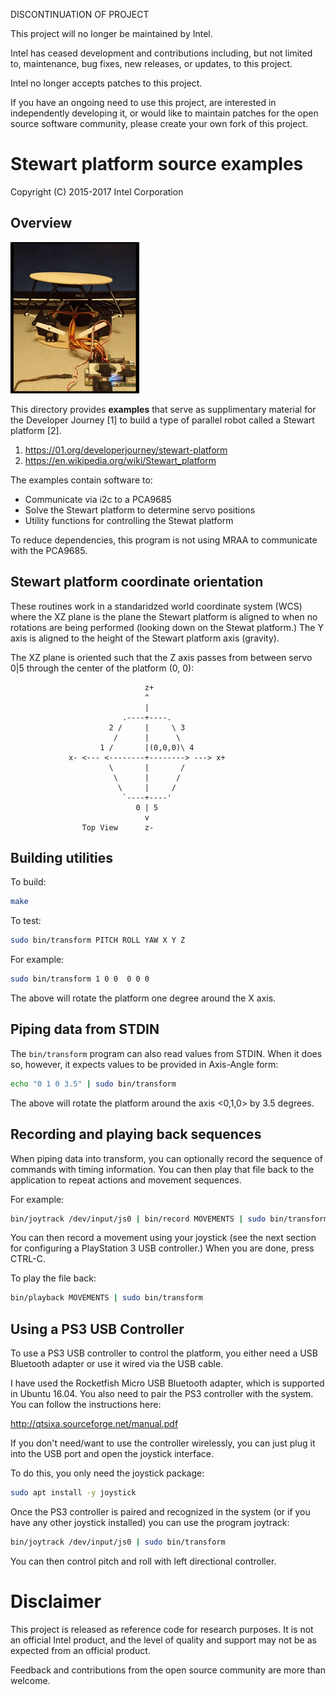 DISCONTINUATION OF PROJECT

This project will no longer be maintained by Intel.

Intel has ceased development and contributions including, but not limited to, maintenance, bug fixes, new releases, or updates, to this project.  

Intel no longer accepts patches to this project.

If you have an ongoing need to use this project, are interested in independently developing it, or would like to maintain patches for the open source software community, please create your own fork of this project.  
# Stewart platform source examples
Copyright (C) 2015-2017 Intel Corporation

## Overview

![Do the Wave!](tutorial/wave.gif)

This directory provides **examples** that serve as supplimentary
material for the Developer Journey [1] to build a type of parallel 
robot called a Stewart platform [2].

1. https://01.org/developerjourney/stewart-platform
2. https://en.wikipedia.org/wiki/Stewart_platform

The examples contain software to:

* Communicate via i2c to a PCA9685
* Solve the Stewart platform to determine servo positions
* Utility functions for controlling the Stewat platform

To reduce dependencies, this program is not using MRAA to communicate
with the PCA9685.


## Stewart platform coordinate orientation

These routines work in a standaridzed world coordinate system (WCS)
where the XZ plane is the plane the Stewart platform is aligned to 
when no rotations are being performed (looking down on the Stewat 
platform.) The Y axis is aligned to the height of the Stewart platform 
axis (gravity).

The XZ plane is oriented such that the Z axis passes from between
servo 0|5 through the center of the platform (0, 0):

                                  z+
                                  ^
                                  |
                             .----+----.
                          2 /     |     \ 3
                           /      |      \
                        1 /       |(0,0,0)\ 4
                 x- <--- <--------+--------> ---> x+
                          \       |       /
                           \      |      /
                            \     |     /
                             `----+----'
                                0 | 5
                                  v
                    Top View      z-



## Building utilities

To build:

```bash
make
```

To test:
```bash
sudo bin/transform PITCH ROLL YAW X Y Z
```

For example:
```bash
sudo bin/transform 1 0 0  0 0 0
```

The above will rotate the platform one degree around the X axis.


## Piping data from STDIN

The `bin/transform` program can also read values from STDIN. When it
does so, however, it expects values to be provided in Axis-Angle form:

```bash
echo "0 1 0 3.5" | sudo bin/transform
```

The above will rotate the platform around the axis <0,1,0> by 3.5 degrees.


## Recording and playing back sequences

When piping data into transform, you can optionally record the sequence
of commands with timing information. You can then play that file back to
the application to repeat actions and movement sequences.

For example:
```bash
bin/joytrack /dev/input/js0 | bin/record MOVEMENTS | sudo bin/transform
```

You can then record a movement using your joystick (see the next section
for configuring a PlayStation 3 USB controller.) When you are done, 
press CTRL-C.

To play the file back:

```bash
bin/playback MOVEMENTS | sudo bin/transform
```

## Using a PS3 USB Controller

To use a PS3 USB controller to control the platform, you either need a
USB Bluetooth adapter or use it wired via the USB cable.

I have used the Rocketfish Micro USB Bluetooth adapter, which is 
supported in Ubuntu 16.04. You also need to pair the PS3 
controller with the system. You can follow the instructions here:

  http://qtsixa.sourceforge.net/manual.pdf

If you don't need/want to use the controller wirelessly, you can just
plug it into the USB port and open the joystick interface.

To do this, you only need the joystick package:

```bash
sudo apt install -y joystick
```

Once the PS3 controller is paired and recognized in the system (or if you
have any other joystick installed) you can use the program joytrack:

```bash
bin/joytrack /dev/input/js0 | sudo bin/transform
```

You can then control pitch and roll with left directional controller.


# Disclaimer

This project is released as reference code for research purposes. It is 
not an official Intel product, and the level of quality and support may 
not be as expected from an official product.

Feedback and contributions from the open source community are more than 
welcome.
